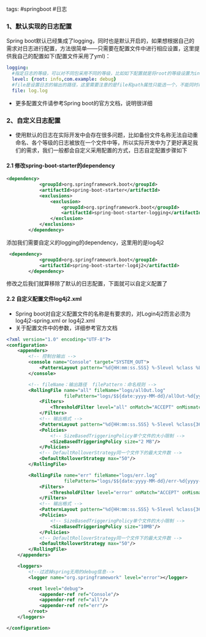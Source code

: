 tags: #springboot #日志

### 1、默认实现的日志配置
Spring boot默认已经集成了logging，同时也是默认开启的，如果想根据自己的需求对日志进行配置，方法很简单——只需要在配置文件中进行相应设置，这里提供我自己的配置如下(配置文件采用了yml)：

```yml
logging:
  #指定日志的等级，可以对不同包采用不同的等级，比如如下配置就是将root的等级设置为info，将com.example设置为debug
  level: {root: info,com.example: debug}
  #file是设置日志的输出的路径，这里需要注意的是file和path属性只能选一个，不能同时存在
  file: log.log
```
- 更多配置文件请参考Spring boot的官方文档，说明很详细

### 2、自定义日志配置

- 使用默认的日志在实际开发中会存在很多问题，比如备份文件名称无法自动重命名、各个等级的日志被放在一个文件中等，所以实际开发中为了更好满足我们的需求，我们一般都会自定义采用配置的方式，日志自定配置步骤如下

#### 2.1 修改spring-boot-starter的dependency

```xml
<dependency>
            <groupId>org.springframework.boot</groupId>
            <artifactId>spring-boot-starter</artifactId>
            <exclusions>
                <exclusion>
                    <groupId>org.springframework.boot</groupId>
                    <artifactId>spring-boot-starter-logging</artifactId>
                </exclusion>
            </exclusions>
        </dependency>
```
添加我们需要自定义的logging的dependency，这里用的是log4j2
```xml
 <dependency>
            <groupId>org.springframework.boot</groupId>
            <artifactId>spring-boot-starter-log4j2</artifactId>
        </dependency>
```
修改之后我们就算移除了默认的日志配置，下面就可以自定义配置了

#### 2.2 自定义配置文件log4j2.xml

- Spring boot对自定义配置文件的名称是有要求的，对Login4j2而言必须为log4j2-spring.xml or log4j2.xml
- 关于配置文件中的参数，详细参考官方文档

```xml
<?xml version="1.0" encoding="UTF-8"?>
<configuration>
    <appenders>
        <!-- 控制台输出 -->
        <console name="Console" target="SYSTEM_OUT">
            <PatternLayout pattern="%d{HH:mm:ss.SSS} %-5level %class %L %M - %msg%n"/>
        </console>

        <!-- fileName：输出路径  filePattern：命名规则 -->
        <RollingFile name="all" fileName="logs/allOut.log"
                     filePattern="logs/$${date:yyyy-MM-dd}/allOut-%d{yyyy-MM-dd}-%i.log">
            <Filters>
                <ThresholdFilter level="all" onMatch="ACCEPT" onMismatch="DENY"/>
            </Filters>
            <!-- 输出格式 -->
            <PatternLayout pattern="%d{HH:mm:ss.SSS} %-5level %class{36} %L %M - %msg%n"/>
            <Policies>
                <!-- SizeBasedTriggeringPolicy单个文件的大小限制 -->
                <SizeBasedTriggeringPolicy size="2 MB"/>
            </Policies>
            <!-- DefaultRolloverStrategy同一个文件下的最大文件数 -->
            <DefaultRolloverStrategy max="50"/>
        </RollingFile>

        <RollingFile name="err" fileName="logs/err.log"
                     filePattern="logs/$${date:yyyy-MM-dd}/err-%d{yyyy-MM-dd}-%i.log">
            <Filters>
                <ThresholdFilter level="error" onMatch="ACCEPT" onMismatch="DENY"/>
            </Filters>
            <!-- 输出格式 -->
            <PatternLayout pattern="%d{HH:mm:ss.SSS} %-5level %class{36} %L %M - %msg%xEx%n"/>
            <Policies>
                <!-- SizeBasedTriggeringPolicy单个文件的大小限制 -->
                <SizeBasedTriggeringPolicy size="10MB"/>
            </Policies>
            <!-- DefaultRolloverStrategy同一个文件下的最大文件数 -->
            <DefaultRolloverStrategy max="50"/>
        </RollingFile>
    </appenders>

    <loggers>
        <!--过滤掉spring无用的debug信息-->
        <logger name="org.springframework" level="error"></logger>

        <root level="debug">
            <appender-ref ref="Console"/>
            <appender-ref ref="all"/>
            <appender-ref ref="err"/>
        </root>
    </loggers>

</configuration>
```